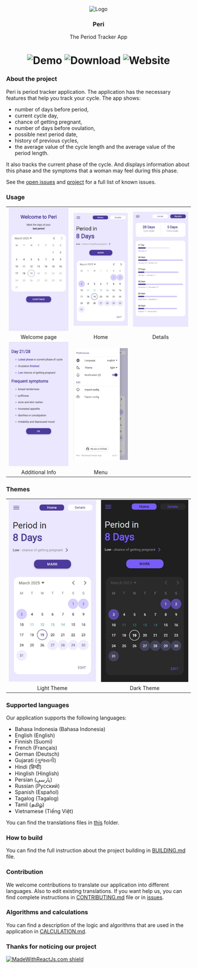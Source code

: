 <p align="center">
    <img src="./public/assets/icon/favicon.ico" alt="Logo" width="80" height="80">
  <h3 align="center">Peri</h3>
  <p align="center">
    The Period Tracker App
  </p>
  <h1 align="center">
    <a href="https://irasoro.github.io/peri/" style="text-decoration: none;">
      <img src="https://img.shields.io/badge/Demo-eae7ff?logo=&logoColor=grey&style=for-the-badge" alt="Demo">
    </a>
    <a href="https://github.com/IraSoro/peri/releases/latest" style="text-decoration: none;">
      <img src="https://img.shields.io/badge/Download-4c3b9d?&style=for-the-badge" alt="Download">
    </a>
    <a href="https://irasoro.github.io/peri-website/" style="text-decoration: none;">
      <img src="https://img.shields.io/badge/Website-c0b6f2?&style=for-the-badge" alt="Website">
    </a>
  </h1>
</p>

### About the project

Peri is period tracker application. The application has the necessary features that help you track your cycle. The app shows:

- number of days before period,
- current cycle day,
- chance of getting pregnant,
- number of days before ovulation,
- possible next period date,
- history of previous cycles,
- the average value of the cycle length and the average value of the period length.

It also tracks the current phase of the cycle. And displays information about this phase and the symptoms that a woman may feel during this phase.

See the [open issues](https://github.com/IraSoro/peri/issues) and [project](https://github.com/users/IraSoro/projects/4/views/1) for a full list of known issues.

### Usage

<table>
  <tr>
    <td><img width="300" src="https://github.com/IraSoro/peri-storage/blob/main/screenshots/welcome.jpg?raw=true" alt="Welcome"></td>
    <td><img width="300" src="https://github.com/IraSoro/peri-storage/blob/main/screenshots/home.jpg?raw=true" alt="Home"></td>
    <td><img width="300" src="https://github.com/IraSoro/peri-storage/blob/main/screenshots/details.jpg?raw=true" alt="Details"></td>
  </tr>
  <tr>
    <td align="center">Welcome page</td>
    <td align="center">Home</td>
    <td align="center">Details</td>
  </tr>
    <tr>
    <td><img width="300" src="https://github.com/IraSoro/peri-storage/blob/main/screenshots/info.jpg?raw=true" alt="Info"></td>
    <td><img width="300" src="https://github.com/IraSoro/peri-storage/blob/main/screenshots/menu.jpg?raw=true" alt="Menu"></td>
  </tr>
  <tr>
    <td align="center">Additional Info</td>
    <td align="center">Menu</td>
  </tr>
 </table>

### Themes

<table>
    <tr>
    <td><img width="300" src="https://github.com/IraSoro/peri-storage/blob/main/screenshots/home.jpg?raw=true" alt="lightTheme"></td>
    <td><img width="300" src="https://github.com/IraSoro/peri-storage/blob/main/screenshots/darkTheme.jpg?raw=true" alt="darkTheme"></td>
  </tr>
  <tr>
    <td align="center">Light Theme</td>
    <td align="center">Dark Theme</td>
  </tr>
 </table>

### Supported languages

Our application supports the following languages:

- Bahasa Indonesia (Bahasa Indonesia)
- English (English)
- Finnish (Suomi)
- French (Français)
- German (Deutsch)
- Gujarati (ગુજરાતી)
- Hindi (हिन्दी)
- Hinglish (Hinglish)
- Persian (پارسی)
- Russian (Русский)
- Spanish (Español)
- Tagalog (Tagalog)
- Tamil (தமிழ்)
- Vietnamese (Tiếng Việt)

You can find the translations files in [this]((https://github.com/IraSoro/peri/tree/master/src/utils/translations)) folder.

### How to build

You can find the full instruction about the project building in [BUILDING.md](https://github.com/IraSoro/peri/blob/master/BUILDING.md) file.

### Contribution

We welcome contributions to translate our application into different languages. Also to edit existing translations. If you want help us, you can find complete instructions in [CONTRIBUTING.md](https://github.com/IraSoro/peri/blob/master/CONTRIBUTING.md) file or in [issues](https://github.com/IraSoro/peri/issues?q=is%3Aopen+is%3Aissue+label%3A%22good+first+issue%22).

### Algorithms and calculations

You can find a description of the logic and algorithms that are used in the application in [CALCULATION.md](https://github.com/IraSoro/peri/blob/master/info/CALCULATION.md).

### Thanks for noticing our project

[![MadeWithReactJs.com shield](https://madewithreactjs.com/storage/repo-shields/5322-shield.svg)](https://madewithreactjs.com/p/peri/shield-link)
